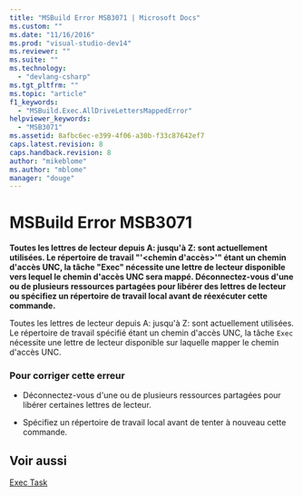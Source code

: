 ```yaml
---
title: "MSBuild Error MSB3071 | Microsoft Docs"
ms.custom: ""
ms.date: "11/16/2016"
ms.prod: "visual-studio-dev14"
ms.reviewer: ""
ms.suite: ""
ms.technology: 
  - "devlang-csharp"
ms.tgt_pltfrm: ""
ms.topic: "article"
f1_keywords: 
  - "MSBuild.Exec.AllDriveLettersMappedError"
helpviewer_keywords: 
  - "MSB3071"
ms.assetid: 8afbc6ec-e399-4f06-a30b-f33c87642ef7
caps.latest.revision: 8
caps.handback.revision: 8
author: "mikeblome"
ms.author: "mblome"
manager: "douge"
---
```

# MSBuild Error MSB3071
**Toutes les lettres de lecteur depuis A: jusqu'à Z: sont actuellement utilisées.  Le répertoire de travail "'\<chemin d'accès\>'" étant un chemin d'accès UNC, la tâche "Exec" nécessite une lettre de lecteur disponible vers lequel le chemin d'accès UNC sera mappé.  Déconnectez\-vous d'une ou de plusieurs ressources partagées pour libérer des lettres de lecteur ou spécifiez un répertoire de travail local avant de réexécuter cette commande.**  
  
 Toutes les lettres de lecteur depuis A: jusqu'à Z: sont actuellement utilisées.  Le répertoire de travail spécifié étant un chemin d'accès UNC, la tâche `Exec` nécessite une lettre de lecteur disponible sur laquelle mapper le chemin d'accès UNC.  
  
### Pour corriger cette erreur  
  
-   Déconnectez\-vous d'une ou de plusieurs ressources partagées pour libérer certaines lettres de lecteur.  
  
-   Spécifiez un répertoire de travail local avant de tenter à nouveau cette commande.  
  
## Voir aussi  
 [Exec Task](../msbuild/exec-task.md)